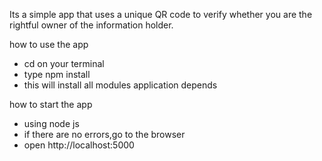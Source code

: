 Its a simple app that uses a unique QR code to verify whether you are the rightful owner of the information holder.

how to use the app
* cd on your terminal
* type npm install
* this will install all modules application depends

how to start the app
* using node js
* if there are no errors,go to the browser
* open http://localhost:5000  
